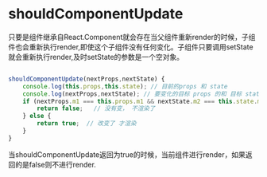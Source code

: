 # shouldComponentUpdate
只要是组件继承自React.Component就会存在当父组件重新render的时候，子组件也会重新执行render,即使这个子组件没有任何变化。子组件只要调用setState就会重新执行render,及时setState的参数是一个空对象。


```js

shouldComponentUpdate(nextProps,nextState) {
    console.log(this.props,this.state); // 目前的props 和 state
    console.log(nextProps,nextState); // 要变化的目标 props 的和 目标 state
    if (nextProps.m1 === this.props.m1 && nextState.m2 === this.state.m2) {
        return false;   // 没有变， 不渲染了
    } else {
        return true;  // 改变了 才渲染
    }
}
```

当shouldComponentUpdate返回为true的时候，当前组件进行render，如果返回的是false则不进行render.





